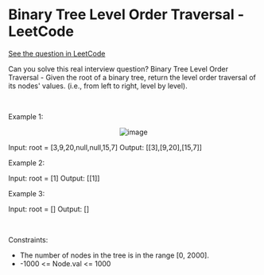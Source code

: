 # Binary Tree Level Order Traversal - LeetCode
[See the question in LeetCode](https://leetcode.com/problems/binary-tree-level-order-traversal/submissions/1486295204/)

Can you solve this real interview question? Binary Tree Level Order Traversal - Given the root of a binary tree, return the level order traversal of its nodes' values. (i.e., from left to right, level by level).

 

Example 1:


<p align="center">
  <img src="https://assets.leetcode.com/uploads/2021/02/19/tree1.jpg" alt="image" >
</p>



Input: root = [3,9,20,null,null,15,7]
Output: [[3],[9,20],[15,7]]


Example 2:


Input: root = [1]
Output: [[1]]


Example 3:


Input: root = []
Output: []


 

Constraints:

 * The number of nodes in the tree is in the range [0, 2000].
 * -1000 <= Node.val <= 1000
